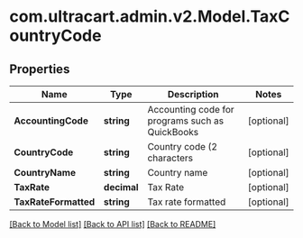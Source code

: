 
# com.ultracart.admin.v2.Model.TaxCountryCode

## Properties

Name | Type | Description | Notes
------------ | ------------- | ------------- | -------------
**AccountingCode** | **string** | Accounting code for programs such as QuickBooks | [optional] 
**CountryCode** | **string** | Country code (2 characters | [optional] 
**CountryName** | **string** | Country name | [optional] 
**TaxRate** | **decimal** | Tax Rate | [optional] 
**TaxRateFormatted** | **string** | Tax rate formatted | [optional] 

[[Back to Model list]](../README.md#documentation-for-models)
[[Back to API list]](../README.md#documentation-for-api-endpoints)
[[Back to README]](../README.md)

